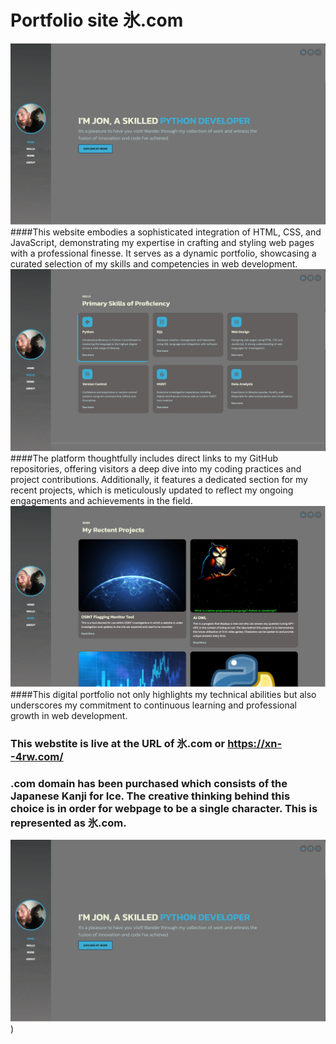 # Portfolio site 氷.com
![Website](https://github.com/PureJD/Website/blob/main/screenshots/img1.png?raw=true)
####This website embodies a sophisticated integration of HTML, CSS, and JavaScript, demonstrating my expertise in crafting and styling web pages with a professional finesse. It serves as a dynamic portfolio, showcasing a curated selection of my skills and competencies in web development.
![Website](https://github.com/PureJD/Website/blob/main/screenshots/img2.png?raw=true)
####The platform thoughtfully includes direct links to my GitHub repositories, offering visitors a deep dive into my coding practices and project contributions. Additionally, it features a dedicated section for my recent projects, which is meticulously updated to reflect my ongoing engagements and achievements in the field.
![Website](https://github.com/PureJD/Website/blob/main/screenshots/img3.png?raw=true)
####This digital portfolio not only highlights my technical abilities but also underscores my commitment to continuous learning and professional growth in web development.


### This webstite is live at the URL of 氷.com or https://xn--4rw.com/
### .com domain has been purchased which consists of the Japanese Kanji for Ice. The creative thinking behind this choice is in order for webpage to be a single character. This is represented as 氷.com. 
![Ice](https://github.com/PureJD/Website/blob/main/screenshots/img1.png?raw=true))



